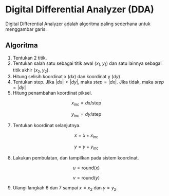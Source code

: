 # Digital Differential Analyzer (DDA)

Digital Differential Analyzer adalah algoritma paling sederhana untuk menggambar garis.

## Algoritma
1. Tentukan 2 titik.
2. Tentukan salah satu sebagai titik awal $(x_1, y_1)$ dan satu lainnya sebagai titik akhir $(x_2, y_2)$.
3. Hitung selisih koordinat x ($dx$) dan koordinat y ($dy$)
4. Tentukan step. Jika $|dx| > |dy|$, maka $step = |dx|$. Jika tidak, maka $step = |dy|$
5. Hitung penambahan koordinat piksel.
```math
x_{\text{inc}} = dx / \text{step}
```
```math
y_{\text{inc}} = dy / \text{step}
```

7. Tentukan koordinat selanjutnya.
```math
x = x + x_{\text{inc}}
```
```math
y = y + y_{\text{inc}}
```
8. Lakukan pembulatan, dan tampilkan pada sistem koordinat.
```math
u = \text{round}(x)
```
``` math
v = \text{round}(y)
```
9. Ulangi langkah 6 dan 7 sampai $x = x_2$ dan $y = y_2$.